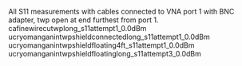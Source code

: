 >>>
All S11 measurements with cables connected to VNA port 1 with BNC adapter, twp open at end furthest from port 1.
	cafinewirecutwplong_s11attempt1_0.0dBm
	ucryomanganintwpshieldconnectedlong_s11attempt1_0.0dBm
	ucryomanganintwpshieldfloating4ft_s11attempt1_0.0dBm
	ucryomanganintwpshieldfloatinglong_s11attempt3_0.0dBm
>>>
